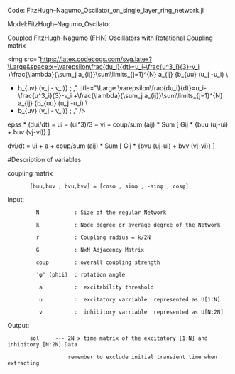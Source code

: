 Code: FitzHugh–Nagumo_Oscilator_on_single_layer_ring_network.jl

Model:FitzHugh–Nagumo_Oscilator

Coupled FitzHugh-Nagumo (FHN) Oscillators with Rotational Coupling matrix

<img src="https://latex.codecogs.com/svg.latex?\Large&space;x=\varepsilon\frac{du_i}{dt}=u_i-\frac{u^3_i}{3}-v_i 
+\frac{\lambda}{\sum_j a_{ij}}\sum\limits_{j=1}^{N} a_{ij} \{b_{uu} (u_j -u_i) \\
+ b_{uv} (v_j - v_i)\} \; ," title="\Large \varepsilon\frac{du_i}{dt}=u_i-\frac{u^3_i}{3}-v_i 
+\frac{\lambda}{\sum_j a_{ij}}\sum\limits_{j=1}^{N} a_{ij} \{b_{uu} (u_j -u_i) \\
+ b_{uv} (v_j - v_i)\} \; ," />

epss * (dui/dt) = ui − (ui^3)/3 − vi + coup/sum (aij) * Sum [ Gij * {buu (uj-ui) + buv (vj-vi)} ]


dvi/dt = ui + a + coup/sum (aij) * Sum [ Gij * {bvu (uj-ui) + bvv (vj-vi)} ]

#Description of variables

coupling matrix

           [buu,buv ; bvu,bvv] = [cosφ , sinφ ; -sinφ , cosφ]
           
Input:

             N           : Size of the regular Network
             
             k           : Node degree or average degree of the Network
             
             r           : Coupling radius = k/2N 
             
             G           : NxN Adjacency Matrix
             
             coup        : overall coupling strength    
             
             'φ' (phii)  : rotation angle
             
              a          :  excitability threshold
              
              u          :  excitatory varriable  represented as U[1:N]
              
              v          :  inhibitory varriable  represented as U[N:2N]

Output: 

           sol     --- 2N x time matrix of the excitatory [1:N] and inhibitory [N:2N] Data
           
                       remember to exclude initial transient time when extracting


